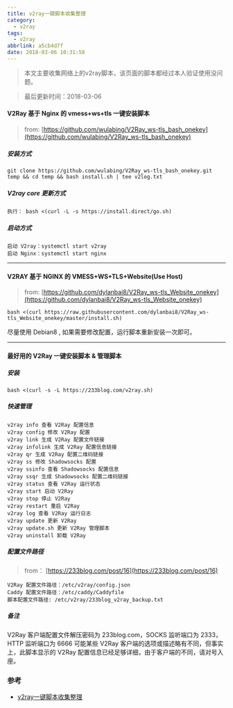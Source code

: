 ```yaml
---
title: v2ray一键脚本收集整理
category:
  - v2ray
tags:
  - v2ray
abbrlink: a5cb4d7f  
date: 2018-03-06 10:31:58  
---
```


> 本文主要收集网络上的v2ray脚本，该页面的脚本都经过本人验证使用没问题。

> 最后更新时间：2018-03-06


#### V2Ray 基于 Nginx 的 vmess+ws+tls 一键安装脚本
> from: [https://github.com/wulabing/V2Ray_ws-tls_bash_onekey](https://github.com/wulabing/V2Ray_ws-tls_bash_onekey)

##### 安装方式
```
git clone https://github.com/wulabing/V2Ray_ws-tls_bash_onekey.git temp && cd temp && bash install.sh | tee v2log.txt
```

##### V2ray core 更新方式
```
执行： bash <(curl -L -s https://install.direct/go.sh)
```

##### 启动方式
```
启动 V2ray：systemctl start v2ray
启动 Nginx：systemctl start nginx
```

---

#### V2RAY 基于 NGINX 的 VMESS+WS+TLS+Website(Use Host)

> from: [https://github.com/dylanbai8/V2Ray_ws-tls_Website_onekey](https://github.com/dylanbai8/V2Ray_ws-tls_Website_onekey)

```
bash <(curl https://raw.githubusercontent.com/dylanbai8/V2Ray_ws-tls_Website_onekey/master/install.sh)
```
尽量使用 Debian8 , 如果需要修改配置，运行脚本重新安装一次即可。


---
#### 最好用的 V2Ray 一键安装脚本 & 管理脚本

##### 安装
```
bash <(curl -s -L https://233blog.com/v2ray.sh)
```

##### 快速管理
```
v2ray info 查看 V2Ray 配置信息
v2ray config 修改 V2Ray 配置
v2ray link 生成 V2Ray 配置文件链接
v2ray infolink 生成 V2Ray 配置信息链接
v2ray qr 生成 V2Ray 配置二维码链接
v2ray ss 修改 Shadowsocks 配置
v2ray ssinfo 查看 Shadowsocks 配置信息
v2ray ssqr 生成 Shadowsocks 配置二维码链接
v2ray status 查看 V2Ray 运行状态
v2ray start 启动 V2Ray
v2ray stop 停止 V2Ray
v2ray restart 重启 V2Ray
v2ray log 查看 V2Ray 运行日志
v2ray update 更新 V2Ray
v2ray update.sh 更新 V2Ray 管理脚本
v2ray uninstall 卸载 V2Ray
```

##### 配置文件路径

> from： [https://233blog.com/post/16](https://233blog.com/post/16)

```
V2Ray 配置文件路径：/etc/v2ray/config.json
Caddy 配置文件路径：/etc/caddy/Caddyfile
脚本配置文件路径: /etc/v2ray/233blog_v2ray_backup.txt
```

##### 备注

V2Ray 客户端配置文件解压密码为 233blog.com，SOCKS 监听端口为 2333， HTTP 监听端口为 6666
可能某些 V2Ray 客户端的选项或描述略有不同，但事实上，此脚本显示的 V2Ray 配置信息已经足够详细，由于客户端的不同，请对号入座。

### 参考

-  [v2ray一键脚本收集整理](https://github.com/sharkyzh/MyBlogResources/blob/2088fcb923e93f5e50a58f0da854fe09965be4d4/source/_posts/v2ray%E4%B8%80%E9%94%AE%E8%84%9A%E6%9C%AC%E6%94%B6%E9%9B%86%E6%95%B4%E7%90%86.md)